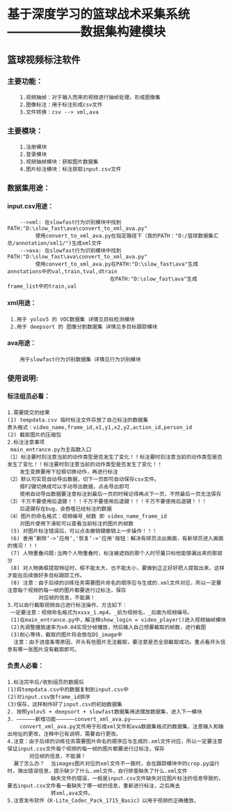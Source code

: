 # 基于深度学习的篮球战术采集系统——————数据集构建模块

## 篮球视频标注软件

### 主要功能：

        1.视频抽帧：对于输入而来的视频进行抽帧处理，形成图像集
        2.图像标注：用于标注形成csv文件
        3.文件转换：csv --> xml,ava

### 主要模块：

        1.注册模块
        2.登录模块
        3.视频抽帧模块：获取图片数据集
        4.图片标注模块：标注获取input.csv文件

### 数据集用途：

#### input.csv用途：

        -->xml: 在slowfast行为识别模块中找到PATH:"D:\slow_fast\ava\convert_to_xml_ava.py"
             使用convert_to_xml_ava.py在指定路径下（我的PATH："D:/篮球数据集汇总/annotation/xml1/")生成xml文件
        -->ava: 在slowfast行为识别模块中找到PATH:"D:\slow_fast\ava\convert_to_xml_ava.py"
             使用convert_to_xml_ava.py在PATH:"D:\slow_fast\ava"生成annotations中的val,train,tval,dtrain
                                     在PATH:"D:\slow_fast\ava"生成frame_list中的train,val

#### xml用途：

     1.用于 yolov5 的 VOC数据集 详情见目标检测模块
     2.用于 deepsort 的 图像分割数据集 详情见多目标跟踪模块

#### ava用途：

        用于slowfast行为识别数据集 详情见行为识别模块

### 使用说明:

#### 标注组员必看：

    1.需要提交的结果
    (1) tempdata.csv 临时标注文件存放了自己标注的数据集
    表头格式：video_name,frame_id,x1,y1,x2,y2,action_id,person_id
    (2) 截取图片的压缩包
    2.标注注意事项
     main_entrance.py为主函数入口
    （1）标注要时刻注意当前的动作类型是否发生了变化！！标注要时刻注意当前的动作类型是否发生了变化！！标注要时刻注意当前的动作类型是否发生了变化！！
        发生变换要用下拉框切换动作，再进行标注
    （2）默认可实现自动导出数据，切下一页即可自动保存csv文件。
        摁F2键切换成可以手动导出数据，点击导出即可
        使用自动导出数据要注意标注到最后一页的时候记得再点下一页，不然最后一页无法保存
    （3）千万不要使用后退键！！！千万不要使用后退键！！！千万不要使用后退键！！！
        后退键存在bug，会吞噬已经标注的数据
    （4）图片的命名格式：视频编号_帧数 即 video_name_frame_id
        对图片使用下滑轮可以查看当前标注的图片的帧数
     (5) 对图片标注错误后，可以点击撤销键撤销上一步操作！！！
     (6) 善用’删除‘->’应用‘,'恢复’->'应用'按钮：解决有球员淡出画面，有新球员进入画面的情况！！！
     (7) 人物重叠问题:当两个人物重叠时，标注被遮挡的那个人时尽量只标他能够漏出来的那部分
     (8) 对人物画框提取特征时，框不能太大，也不能太小，要做到正正好好把人提取出来，这样才能在后续做好多目标跟踪工作。
     (8) 注意：由于后续的训练任务需要图片命名的顺序应与生成的.xml文件对应，所以一定要注意每个视频的每一帧的图片都要进行过标注，保存
              对应帧的信息，不能漏！
    3.可以自行截取视频自己进行标注操作，方法如下：
     一定要注意：视频命名格式为xxxx_1.mp4，_前为视频名，_后面为视频编号。
     (1)在main_entrance.py中，解注释show_login = video_player()进入视频抽帧模块
     (2)先调整播放速率为x0.04实现分帧播放，然后输入自己想要截取的帧数，进行截图
     (3)耐心等待，截取的图片将会放在DS_image中
      注意：由于进度条等原因，开头有些图片无法截取，要注意是否全部截取成功。重点看开头信息有哪一张图片没有截取即可。

#### 负责人必看：

    1.标注完毕后/收到组员的数据后
    (1)将tempdata.csv中的数据复制到input.csv中
    (2)对input.csv按frame_id排序
    (3)保存，这样制作好了input.csv的初始数据集
    2. 按照yolov5 + deepsort + slowfast数据集用途摆放数据集，进入下一模块
    3. ——————新增功能——————convert_xml_ava.py—————
        convert_xml_ava.py文件用于形成xml文件和ava数据集格式的数据集，注意输入和输出地址的更改，注释中已有说明，需要自行更改。
    4.注意：由于后续的训练任务需要图片命名的顺序应与生成的.xml文件对应，所以一定要注意保证input.csv文件每个视频的每一帧的图片都要进行过标注，保存
           对应帧的信息，不能漏！
      漏了怎么办？  当images图片对应的xml文件不一致时，会在跟踪模块中的crop.py运行时，弹出错误信息，提示缺少了什么.xml文件，自行排查缺失了什么.xml文件
                  缺失文件的错误，一般是input.csv文件缺失对应图片标注的信息导致的，要去input.csv文件看一看缺失了哪一帧的信息，重新进行标注，之后再去
                  转xml,ava文件。
    5.注意发布软件《K-Lite_Codec_Pack_1715_Basic》以用于视频的正确播放。
